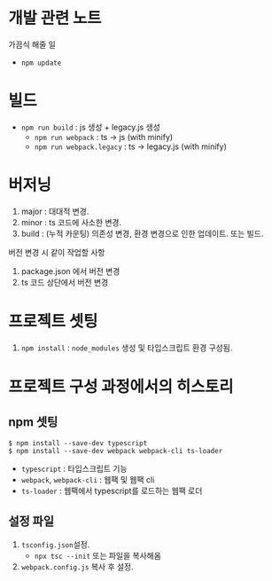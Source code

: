 # 개발 관련 노트

가끔식 해줄 일
* `npm update`


# 빌드
* `npm run build` : js 생성 + legacy.js 생성
    * `npm run webpack` : ts -> js (with minify)
    * `npm run webpack.legacy` : ts -> legacy.js (with minify)


# 버저닝
1. major : 대대적 변경.
2. minor : ts 코드에 사소한 변경.
3. build : (누적 카운팅) 의존성 변경, 환경 변경으로 인한 업데이트. 또는 빌드.



버전 변경 시 같이 작업할 사항
1. package.json 에서 버전 변경
2. ts 코드 상단에서 버전 변경


# 프로젝트 셋팅
1. `npm install` : `node_modules` 생성 및 타입스크립트 환경 구성됨.


# 프로젝트 구성 과정에서의 히스토리
## npm 셋팅
```console
$ npm install --save-dev typescript
$ npm install --save-dev webpack webpack-cli ts-loader
```
- `typescript` : 타입스크립트 기능
- `webpack`, `webpack-cli` : 웹팩 및 웹팩 cli
- `ts-loader` : 웹팩에서 typescript를 로드하는 웹팩 로더


## 설정 파일
1. `tsconfig.json`설정. 
    - `npx tsc --init` 또는 파일을 복사해옴
2. `webpack.config.js` 복사 후 설정.
